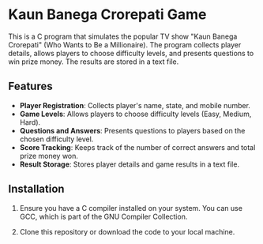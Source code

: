 # Kaun Banega Crorepati Game

This is a C program that simulates the popular TV show "Kaun Banega Crorepati" (Who Wants to Be a Millionaire). The program collects player details, allows players to choose difficulty levels, and presents questions to win prize money. The results are stored in a text file.

## Features

- **Player Registration**: Collects player's name, state, and mobile number.
- **Game Levels**: Allows players to choose difficulty levels (Easy, Medium, Hard).
- **Questions and Answers**: Presents questions to players based on the chosen difficulty level.
- **Score Tracking**: Keeps track of the number of correct answers and total prize money won.
- **Result Storage**: Stores player details and game results in a text file.

## Installation

1. Ensure you have a C compiler installed on your system. You can use GCC, which is part of the GNU Compiler Collection.

2. Clone this repository or download the code to your local machine.
